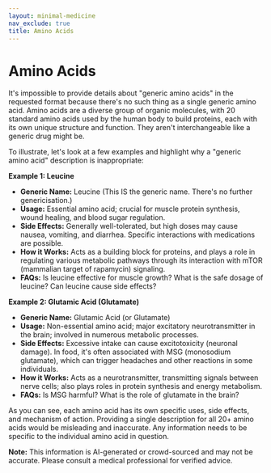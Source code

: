 ```yaml
---
layout: minimal-medicine
nav_exclude: true
title: Amino Acids
---
```


# Amino Acids

It's impossible to provide details about "generic amino acids" in the requested format because there's no such thing as a single generic amino acid.  Amino acids are a diverse group of organic molecules, with 20 standard amino acids used by the human body to build proteins, each with its own unique structure and function.  They aren't interchangeable like a generic drug might be.

To illustrate, let's look at a few examples and highlight why a "generic amino acid" description is inappropriate:

**Example 1:  Leucine**

* **Generic Name:**  Leucine (This IS the generic name. There's no further genericisation.)
* **Usage:** Essential amino acid; crucial for muscle protein synthesis, wound healing, and blood sugar regulation.
* **Side Effects:** Generally well-tolerated, but high doses may cause nausea, vomiting, and diarrhea.  Specific interactions with medications are possible.
* **How it Works:**  Acts as a building block for proteins, and plays a role in regulating various metabolic pathways through its interaction with mTOR (mammalian target of rapamycin) signaling.
* **FAQs:**  Is leucine effective for muscle growth? What is the safe dosage of leucine? Can leucine cause side effects?

**Example 2:  Glutamic Acid (Glutamate)**

* **Generic Name:** Glutamic Acid (or Glutamate)
* **Usage:**  Non-essential amino acid; major excitatory neurotransmitter in the brain; involved in numerous metabolic processes.
* **Side Effects:**  Excessive intake can cause excitotoxicity (neuronal damage).  In food, it's often associated with MSG (monosodium glutamate), which can trigger headaches and other reactions in some individuals.
* **How it Works:**  Acts as a neurotransmitter, transmitting signals between nerve cells; also plays roles in protein synthesis and energy metabolism.
* **FAQs:** Is MSG harmful?  What is the role of glutamate in the brain?


As you can see, each amino acid has its own specific uses, side effects, and mechanism of action.  Providing a single description for all 20+ amino acids would be misleading and inaccurate.  Any information needs to be specific to the individual amino acid in question.


**Note:** This information is AI-generated or crowd-sourced and may not be accurate. Please consult a medical professional for verified advice.